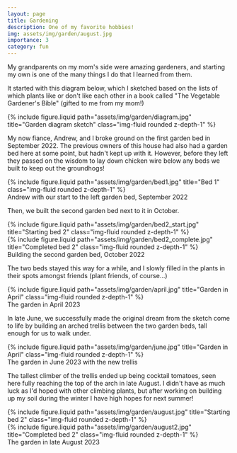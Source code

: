 ```yaml
---
layout: page
title: Gardening
description: One of my favorite hobbies!
img: assets/img/garden/august.jpg
importance: 3
category: fun
---
```


My grandparents on my mom's side were amazing gardeners, and starting my own is one of the many things I do that I learned from them.

It started with this diagram below, which I sketched based on the lists of which plants like or don't like each other in a book called "The Vegetable Gardener's Bible" (gifted to me from my mom!)

<div class="row">
    <div class="col-sm mt-3 mt-md-0">
        {% include figure.liquid path="assets/img/garden/diagram.jpg" title="Garden diagram sketch" class="img-fluid rounded z-depth-1" %}
    </div>
</div>

My now fiance, Andrew, and I broke ground on the first garden bed in September 2022. The previous owners of this house had also had a garden bed here at some point, but hadn't kept up with it. However, before they left they passed on the wisdom to lay down chicken wire below any beds we built to keep out the groundhogs!

<div class="row">
    <div class="col-sm mt-3 mt-md-0">
        {% include figure.liquid path="assets/img/garden/bed1.jpg" title="Bed 1" class="img-fluid rounded z-depth-1" %}
    </div>
</div>
<div class="caption">
    Andrew with our start to the left garden bed, September 2022
</div>

Then, we built the second garden bed next to it in October.

<div class="row">
    <div class="col-sm mt-3 mt-md-0">
        {% include figure.liquid path="assets/img/garden/bed2_start.jpg" title="Starting bed 2" class="img-fluid rounded z-depth-1" %}
    </div>
    <div class="col-sm mt-3 mt-md-0">
        {% include figure.liquid path="assets/img/garden/bed2_complete.jpg" title="Completed bed 2" class="img-fluid rounded z-depth-1" %}
    </div>
</div>
<div class="caption">
    Building the second garden bed, October 2022
</div>

The two beds stayed this way for a while, and I slowly filled in the plants in their spots amongst friends (plant friends, of course...)

<div class="row">
    <div class="col-sm mt-3 mt-md-0">
        {% include figure.liquid path="assets/img/garden/april.jpg" title="Garden in April" class="img-fluid rounded z-depth-1" %}
    </div>
</div>
<div class="caption">
    The garden in April 2023
</div>

In late June, we successfully made the original dream from the sketch come to life by building an arched trellis between the two garden beds, tall enough for us to walk under.

<div class="row">
    <div class="col-sm mt-3 mt-md-0">
        {% include figure.liquid path="assets/img/garden/june.jpg" title="Garden in April" class="img-fluid rounded z-depth-1" %}
    </div>
</div>
<div class="caption">
    The garden in June 2023 with the new trellis
</div>

The tallest climber of the trellis ended up being cocktail tomatoes, seen here fully reaching the top of the arch in late August. I didn't have as much luck as I'd hoped with other climbing plants, but after working on building up my soil during the winter I have high hopes for next summer!

<div class="row">
    <div class="col-sm mt-3 mt-md-0">
        {% include figure.liquid path="assets/img/garden/august.jpg" title="Starting bed 2" class="img-fluid rounded z-depth-1" %}
    </div>
    <div class="col-sm mt-3 mt-md-0">
        {% include figure.liquid path="assets/img/garden/august2.jpg" title="Completed bed 2" class="img-fluid rounded z-depth-1" %}
    </div>
</div>
<div class="caption">
    The garden in late August 2023
</div>